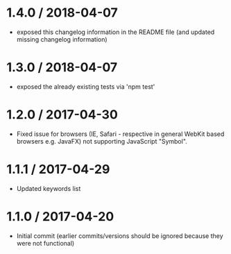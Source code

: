 1.4.0 / 2018-04-07
==================

* exposed this changelog information in the README file (and updated missing changelog information)

1.3.0 / 2018-04-07
==================

* exposed the already existing tests via 'npm test'

1.2.0 / 2017-04-30
==================

* Fixed issue for browsers (IE, Safari - respective in general WebKit based browsers e.g. JavaFX) not supporting JavaScript "Symbol".

1.1.1 / 2017-04-29
==================

* Updated keywords list

1.1.0 / 2017-04-20
==================

  * Initial commit (earlier commits/versions should be ignored because they were not functional)
